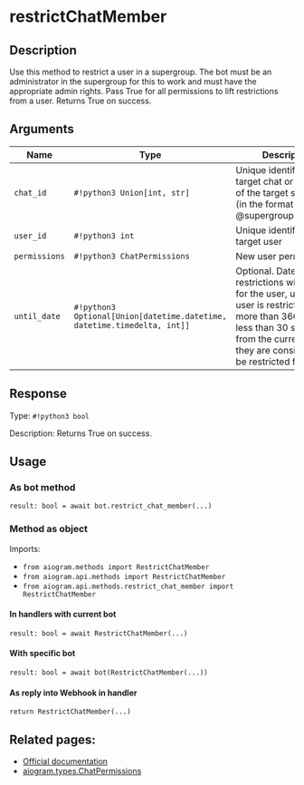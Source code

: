 # restrictChatMember

## Description

Use this method to restrict a user in a supergroup. The bot must be an administrator in the supergroup for this to work and must have the appropriate admin rights. Pass True for all permissions to lift restrictions from a user. Returns True on success.


## Arguments

| Name | Type | Description |
| - | - | - |
| `chat_id` | `#!python3 Union[int, str]` | Unique identifier for the target chat or username of the target supergroup (in the format @supergroupusername) |
| `user_id` | `#!python3 int` | Unique identifier of the target user |
| `permissions` | `#!python3 ChatPermissions` | New user permissions |
| `until_date` | `#!python3 Optional[Union[datetime.datetime, datetime.timedelta, int]]` | Optional. Date when restrictions will be lifted for the user, unix time. If user is restricted for more than 366 days or less than 30 seconds from the current time, they are considered to be restricted forever |



## Response

Type: `#!python3 bool`

Description: Returns True on success.


## Usage

### As bot method

```python3
result: bool = await bot.restrict_chat_member(...)
```

### Method as object

Imports:

- `from aiogram.methods import RestrictChatMember`
- `from aiogram.api.methods import RestrictChatMember`
- `from aiogram.api.methods.restrict_chat_member import RestrictChatMember`

#### In handlers with current bot
```python3
result: bool = await RestrictChatMember(...)
```

#### With specific bot
```python3
result: bool = await bot(RestrictChatMember(...))
```
#### As reply into Webhook in handler
```python3
return RestrictChatMember(...)
```


## Related pages:

- [Official documentation](https://core.telegram.org/bots/api#restrictchatmember)
- [aiogram.types.ChatPermissions](../types/chat_permissions.md)
